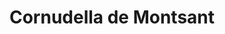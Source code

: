 ---
title: Cornudella de Montsant
url: /cornudella-de-montsant/
latitude: 41.262
longitude: 0.904
---